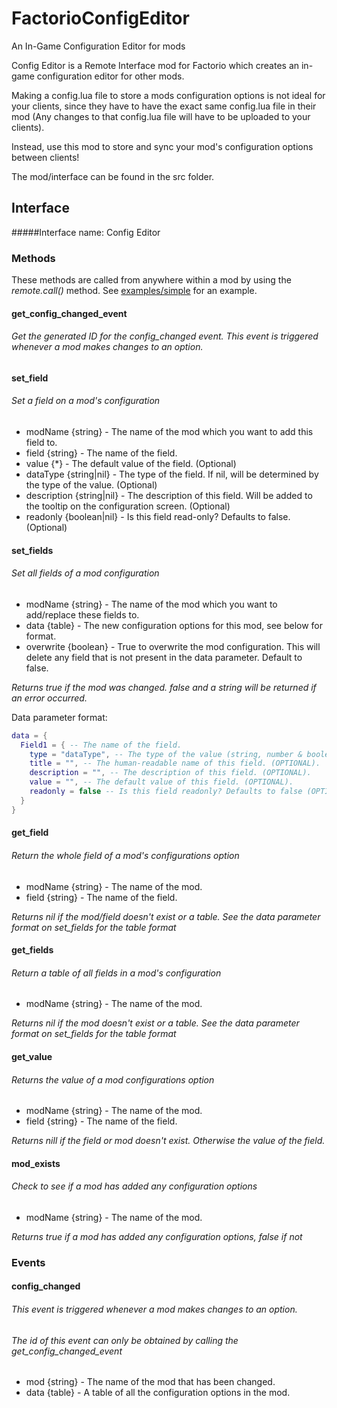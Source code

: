 # FactorioConfigEditor
An In-Game Configuration Editor for mods

Config Editor is a Remote Interface mod for Factorio which creates an in-game configuration editor for other mods.

Making a config.lua file to store a mods configuration options is not ideal for your clients, since they have to have the exact same config.lua file in their mod (Any changes to that config.lua file will have to be uploaded to your clients).

Instead, use this mod to store and sync your mod's configuration options between clients!


The mod/interface can be found in the src folder.

## Interface

#####Interface name:
Config Editor

### Methods
These methods are called from anywhere within a mod by using the _remote.call()_ method.
See [examples/simple](examples/Simple/control.lua#L66) for an example.

#### get_config_changed_event
###### Get the generated ID for the config_changed event. This event is triggered whenever a mod makes changes to an option.

#### set_field
###### Set a field on a mod's configuration
* modName     {string}      - The name of the mod which you want to add this field to.
* field       {string}      - The name of the field.
* value       {*}           - The default value of the field. (Optional)
* dataType    {string|nil}  - The type of the field. If nil, will be determined by the type of the value. (Optional)
* description {string|nil}  - The description of this field. Will be added to the tooltip on the configuration screen. (Optional)
* readonly    {boolean|nil} - Is this field read-only? Defaults to false. (Optional)

#### set_fields
###### Set all fields of a mod configuration
* modName     {string}      - The name of the mod which you want to add/replace these fields to.
* data        {table}       - The new configuration options for this mod, see below for format.
* overwrite   {boolean}     - True to overwrite the mod configuration. This will delete any field that is not present in the data parameter. Default to false.

*Returns true if the mod was changed. false and a string will be returned if an error occurred.*
 
Data parameter format:
```lua
data = {
  Field1 = { -- The name of the field.
    type = "dataType", -- The type of the value (string, number & boolean is currently supported).
    title = "", -- The human-readable name of this field. (OPTIONAL).
    description = "", -- The description of this field. (OPTIONAL).
    value = "", -- The default value of this field. (OPTIONAL).
    readonly = false -- Is this field readonly? Defaults to false (OPTIONAL).
  }
}
```

#### get_field
###### Return the whole field of a mod's configurations option
* modName   {string} - The name of the mod.
* field     {string} - The name of the field.

*Returns nil if the mod/field doesn't exist or a table. See the data parameter format on set_fields for the table format*

#### get_fields
###### Return a table of all fields in a mod's configuration
* modName   {string} - The name of the mod.

*Returns nil if the mod doesn't exist or a table. See the data parameter format on set_fields for the table format*

#### get_value
###### Returns the value of a mod configurations option
* modName   {string} - The name of the mod.
* field     {string} - The name of the field.

*Returns nill if the field or mod doesn't exist. Otherwise the value of the field.*

#### mod_exists
###### Check to see if a mod has added any configuration options
* modName   {string} - The name of the mod.

*Returns true if a mod has added any configuration options, false if not*

### Events
#### config_changed
###### This event is triggered whenever a mod makes changes to an option.
###### *The id of this event can only be obtained by calling the get_config_changed_event*
* mod  {string} - The name of the mod that has been changed.
* data {table}  - A table of all the configuration options in the mod.
